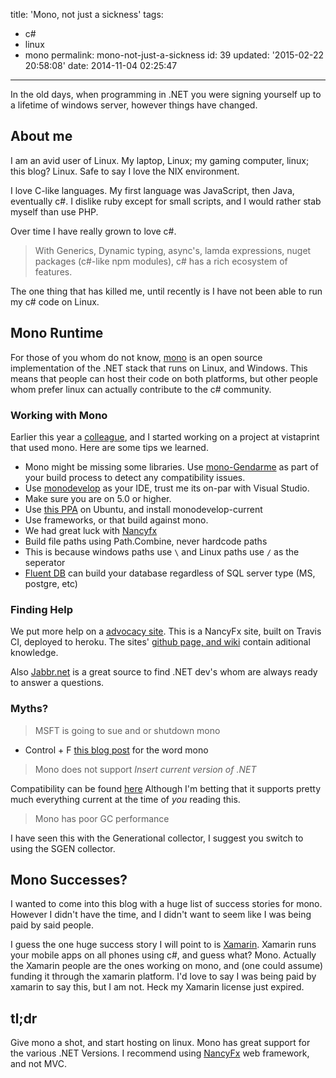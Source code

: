 title: 'Mono, not just a sickness'
tags:

  - c#
  - linux
  - mono
permalink: mono-not-just-a-sickness
id: 39
updated: '2015-02-22 20:58:08'
date: 2014-11-04 02:25:47
---

In the old days, when programming in .NET you were signing yourself up to a lifetime of windows server, however things have changed.
<!-- more -->
## About me

I am an avid user of Linux. My laptop, Linux; my gaming computer, linux; this blog? Linux. Safe to say I love the NIX environment.

I love C-like languages. My first language was JavaScript, then Java, eventually c#. I dislike ruby except for small scripts, and I would rather stab myself than use PHP.

Over time I have really grown to love c#.

>With Generics, Dynamic typing, async's, lamda expressions, nuget packages (c#-like npm modules), c# has a rich ecosystem of features.

The one thing that has killed me, until recently is I have not been able to run my c# code on Linux.

## Mono Runtime

For those of you whom do not know, [mono](http://www.mono-project.com/) is an open source implementation of the .NET stack that runs on Linux, and Windows. This means that people can host their code on both platforms, but other people whom prefer linux can actually contribute to the c# community.

### Working with Mono

Earlier this year a [colleague](http://blog.normmaclennan.com/), and I started working on a project at vistaprint that used mono. Here are some tips we learned.

* Mono might be missing some libraries. Use [mono-Gendarme](http://www.mono-project.com/docs/tools+libraries/tools/gendarme/) as part of your build process to detect any compatibility issues.
* Use [monodevelop](http://monodevelop.com/) as your IDE, trust me its on-par with Visual Studio.
 * Make sure you are on 5.0 or higher.
 * Use [this PPA](https://launchpad.net/~ermshiperete/+archive/ubuntu/monodevelop) on Ubuntu, and install monodevelop-current
* Use frameworks, or that build against mono.
 * We had great luck with [Nancyfx](http://nancyfx.org/)
* Build file paths using Path.Combine, never hardcode paths
 * This is because windows paths use `\` and Linux paths use `/` as the seperator
* [Fluent DB](https://www.nuget.org/packages/FluentMigrator/) can build your database regardless of SQL server type (MS, postgre, etc)


### Finding Help

We put more help on a [advocacy site](http://usemono.net). This is a NancyFx site, built on Travis CI, deployed to heroku. The sites' [github page, and wiki](https://github.com/maclennann/usemono-net) contain aditional knowledge.

Also [Jabbr.net](jabbr.net) is a great source to find .NET dev's whom are always ready to answer a questions.

### Myths?

> MSFT is going to sue and or shutdown mono

* Control + F [this blog post](http://www.hanselman.com/blog/IntroducingASPNETVNext.aspx) for the word mono

> Mono does not support *Insert current version of .NET*

Compatibility can be found [here](http://www.mono-project.com/docs/about-mono/compatibility/) Although I'm betting that it supports pretty much everything current at the time of *you* reading this.

> Mono has poor GC performance

I have seen this with the Generational collector, I suggest you switch to using the SGEN collector.

## Mono Successes?

I wanted to come into this blog with a huge list of success stories for mono. However I didn't have the time, and I didn't want to seem like I was being paid by said people.

I guess the one huge success story I will point to is [Xamarin](http://xamarin.com/). Xamarin runs your mobile apps on all phones using c#, and guess what? Mono. Actually the Xamarin people are the ones working on mono, and (one could assume) funding it through the xamarin platform. I'd love to say I was being paid by xamarin to say this, but I am not. Heck my Xamarin license just expired.



## tl;dr

Give mono a shot, and start hosting on linux. Mono has great support for the various .NET Versions. I recommend using [NancyFx](http://nancyfx.org/) web framework, and not MVC.
